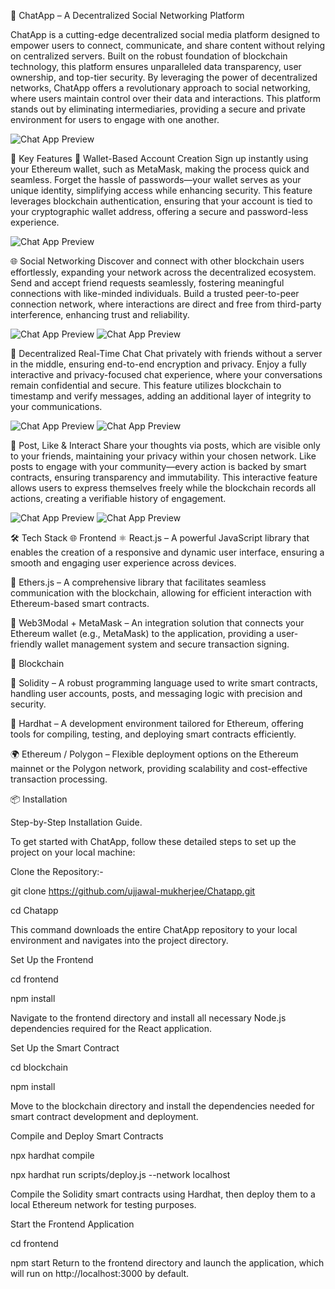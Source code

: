 🔗 ChatApp – A Decentralized Social Networking Platform

ChatApp is a cutting-edge decentralized social media platform designed to empower users to connect, communicate, and share content without relying on centralized servers. Built on the robust foundation of blockchain technology, this platform ensures unparalleled data transparency, user ownership, and top-tier security. By leveraging the power of decentralized networks, ChatApp offers a revolutionary approach to social networking, where users maintain control over their data and interactions. This platform stands out by eliminating intermediaries, providing a secure and private environment for users to engage with one another.

![Chat App Preview](uploadfol/uploadimg1.jpg)

🚀 Key Features
👛 Wallet-Based Account Creation
Sign up instantly using your Ethereum wallet, such as MetaMask, making the process quick and seamless.
Forget the hassle of passwords—your wallet serves as your unique identity, simplifying access while enhancing security.
This feature leverages blockchain authentication, ensuring that your account is tied to your cryptographic wallet address, offering a secure and password-less experience.


![Chat App Preview](uploadfol/imagelog.jpg)

🌐 Social Networking
Discover and connect with other blockchain users effortlessly, expanding your network across the decentralized ecosystem.
Send and accept friend requests seamlessly, fostering meaningful connections with like-minded individuals.
Build a trusted peer-to-peer connection network, where interactions are direct and free from third-party interference, enhancing trust and reliability.

![Chat App Preview](uploadfol/uploadimg4.jpg)
![Chat App Preview](uploadfol/uploadimg5.jpg)


💬 Decentralized Real-Time Chat
Chat privately with friends without a server in the middle, ensuring end-to-end encryption and privacy.
Enjoy a fully interactive and privacy-focused chat experience, where your conversations remain confidential and secure.
This feature utilizes blockchain to timestamp and verify messages, adding an additional layer of integrity to your communications.

![Chat App Preview](uploadfol/uploadimg6.jpg)
![Chat App Preview](uploadfol/uploadimg10.jpg)

📸 Post, Like & Interact
Share your thoughts via posts, which are visible only to your friends, maintaining your privacy within your chosen network.
Like posts to engage with your community—every action is backed by smart contracts, ensuring transparency and immutability.
This interactive feature allows users to express themselves freely while the blockchain records all actions, creating a verifiable history of engagement.


![Chat App Preview](uploadfol/upload3.jpg)
![Chat App Preview](uploadfol/uploadimage8.jpg)

🛠️ Tech Stack
🌐 Frontend
⚛️ React.js – A powerful JavaScript library that enables the creation of a responsive and dynamic user interface, ensuring a smooth and engaging user experience across devices.

🔌 Ethers.js – A comprehensive library that facilitates seamless communication with the blockchain, allowing for efficient interaction with Ethereum-based smart contracts.

🦊 Web3Modal + MetaMask – An integration solution that connects your Ethereum wallet (e.g., MetaMask) to the application, providing a user-friendly wallet management system and secure transaction signing.

🔗 Blockchain

🧠 Solidity – A robust programming language used to write smart contracts, handling user accounts, posts, and messaging logic with precision and security.

🔨 Hardhat – A development environment tailored for Ethereum, offering tools for compiling, testing, and deploying smart contracts efficiently.

🌍 Ethereum / Polygon – Flexible deployment options on the Ethereum mainnet or the Polygon network, providing scalability and cost-effective transaction processing.


📦 Installation

Step-by-Step Installation Guide.

To get started with ChatApp, follow these detailed steps to set up the project on your local machine:

Clone the Repository:-

git clone https://github.com/ujjawal-mukherjee/Chatapp.git

cd Chatapp

This command downloads the entire ChatApp repository to your local environment and navigates into the project directory.

Set Up the Frontend

cd frontend

npm install

Navigate to the frontend directory and install all necessary Node.js dependencies required for the React application.

Set Up the Smart Contract

cd blockchain

npm install

Move to the blockchain directory and install the dependencies needed for smart contract development and deployment.

Compile and Deploy Smart Contracts

npx hardhat compile

npx hardhat run scripts/deploy.js --network localhost

Compile the Solidity smart contracts using Hardhat, then deploy them to a local Ethereum network for testing purposes.

Start the Frontend Application

cd frontend

npm start
Return to the frontend directory and launch the application, which will run on http://localhost:3000 by default.
